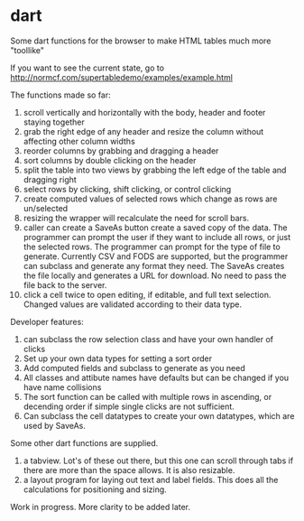 # dart
Some dart functions for the browser to make HTML tables much more "toollike"

If you want to see the current state, go to http://normcf.com/supertabledemo/examples/example.html

The functions made so far:
 1. scroll vertically and horizontally with the body, header and footer staying together
 2. grab the right edge of any header and resize the column without affecting other column widths
 3. reorder columns by grabbing and dragging a header
 4. sort columns by double clicking on the header
 5. split the table into two views by grabbing the left edge of the table and dragging right
 6. select rows by clicking, shift clicking, or control clicking
 7. create computed values of selected rows which change as rows are un/selected
 8. resizing the wrapper will recalculate the need for scroll bars.
 9. caller can create a SaveAs button create a saved copy of the data.  The programmer can prompt the user if they want to include all rows, or just the selected rows.
    The programmer can prompt for the type of file to generate.  Currently CSV and FODS are supported, but the programmer can subclass and generate any format they need.
    The SaveAs creates the file locally and generates a URL for download.  No need to pass the file back to the server.
 10. click a cell twice to open editing, if editable, and full text selection.  Changed values are validated according to their data type.

Developer features:
 1.  can subclass the row selection class and have your own handler of clicks
 2.  Set up your own data types for setting a sort order
 3.  Add computed fields and subclass to generate as you need
 4.  All classes and attibute names have defaults but can be changed if you have name collisions
 5.  The sort function can be called with multiple rows in ascending, or decending order if simple single clicks are not sufficient.
 6.  Can subclass the cell datatypes to create your own datatypes, which are used by SaveAs. 

Some other dart functions are supplied.
 1. a tabview.  Lot's of these out there, but this one can scroll through tabs if there are more than the space allows.  It is also resizable.
 2. a layout program for laying out text and label fields.  This does all the calculations for positioning and sizing. 

Work in progress.  More clarity to be added later.


